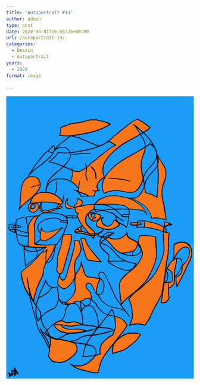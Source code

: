 ```yaml
---
title: 'Autoportrait #13'
author: admin
type: post
date: 2020-04-01T16:58:25+00:00
url: /autoportrait-13/
categories:
  - Dessin
  - Autoportrait
years:
  - 2020
format: image

---
```

![Autoportrait #13](./img_0007.jpg)
